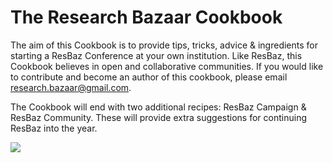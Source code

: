 # The Research Bazaar Cookbook

The aim of this Cookbook is to provide tips, tricks, advice & ingredients for starting a ResBaz Conference at your own institution. Like ResBaz, this Cookbook believes in open and collaborative communities. If you would like to contribute and become an author of this cookbook, please email [research.bazaar@gmail.com](research.bazaar@gmail.com).

The Cookbook will end with two additional recipes: ResBaz Campaign & ResBaz Community. These will provide extra suggestions for continuing ResBaz into the year. 

![](http://65.media.tumblr.com/1423cd1418b77aa438f7683bee97e139/tumblr_inline_o27opvUYDv1ssbz72_500.jpg)
